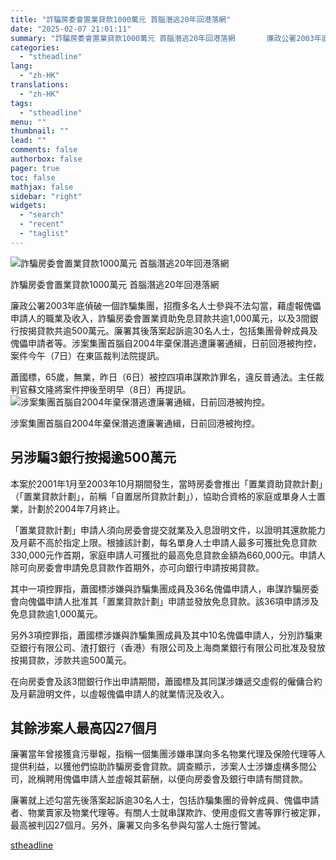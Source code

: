 ```yaml
---
title: "詐騙房委會置業貸款1000萬元 首腦潛逃20年回港落網"
date: "2025-02-07 21:01:11"
summary: "詐騙房委會置業貸款1000萬元 首腦潛逃20年回港落網       廉政公署2003年底偵破..."
categories:
  - "stheadline"
lang:
  - "zh-HK"
translations:
  - "zh-HK"
tags:
  - "stheadline"
menu: ""
thumbnail: ""
lead: ""
comments: false
authorbox: false
pager: true
toc: false
mathjax: false
sidebar: "right"
widgets:
  - "search"
  - "recent"
  - "taglist"
---
```


![詐騙房委會置業貸款1000萬元 首腦潛逃20年回港落網](https://image.stheadline.com/f/680p0/0x0/100/none/efb46cfb26e25dcfa17f0a28e61690ac/stheadline/inewsmedia/20250207/_2025020720563743066.jpg)

詐騙房委會置業貸款1000萬元 首腦潛逃20年回港落網




廉政公署2003年底偵破一個詐騙集團，招攬多名人士參與不法勾當，藉虛報傀儡申請人的職業及收入，詐騙房委會置業資助免息貸款共逾1,000萬元，以及3間銀行按揭貸款共逾500萬元。廉署其後落案起訴逾30名人士，包括集團骨幹成員及傀儡申請者等。涉案集團首腦自2004年棄保潛逃遭廉署通緝，日前回港被拘控，案件今午（7日）在東區裁判法院提訊。

蕭國標，65歲，無業，昨日（6日）被控四項串謀欺詐罪名，違反普通法。主任裁判官蘇文隆將案件押後至明早（8日）再提訊。
 ![涉案集團首腦自2004年棄保潛逃遭廉署通緝，日前回港被拘控。](https://image.hkhl.hk/f/1024p0/0x0/100/none/61ac89157b9b003867c573fc37f8dd91/2025-02/KakaoTalk_20240826_153003827_01.jpg)


涉案集團首腦自2004年棄保潛逃遭廉署通緝，日前回港被拘控。




**另涉騙3銀行按揭逾500萬元**
------------------

本案於2001年1月至2003年10月期間發生，當時房委會推出「置業資助貸款計劃」（「置業貸款計劃」，前稱「自置居所貸款計劃」），協助合資格的家庭或單身人士置業，計劃於2004年7月終止。

「置業貸款計劃」申請人須向房委會提交就業及入息證明文件，以證明其還款能力及月薪不高於指定上限。根據該計劃，每名單身人士申請人最多可獲批免息貸款330,000元作首期，家庭申請人可獲批的最高免息貸款金額為660,000元。申請人除可向房委會申請免息貸款作首期外，亦可向銀行申請按揭貸款。

其中一項控罪指，蕭國標涉嫌與詐騙集團成員及36名傀儡申請人，串謀詐騙房委會向傀儡申請人批准其「置業貸款計劃」申請並發放免息貸款。該36項申請涉及免息貸款逾1,000萬元。

另外3項控罪指，蕭國標涉嫌與詐騙集團成員及其中10名傀儡申請人，分別詐騙東亞銀行有限公司、渣打銀行（香港）有限公司及上海商業銀行有限公司批准及發放按揭貸款，涉款共逾500萬元。

在向房委會及該3間銀行作出申請期間，蕭國標及其同謀涉嫌遞交虛假的僱傭合約及月薪證明文件，以虛報傀儡申請人的就業情況及收入。

**其餘涉案人最高囚27個月**
----------------

廉署當年曾接獲貪污舉報，指稱一個集團涉嫌串謀向多名物業代理及保險代理等人提供利益，以獲他們協助詐騙房委會貸款。調查顯示，涉案人士涉嫌虛構多間公司，訛稱聘用傀儡申請人並虛報其薪酬，以便向房委會及銀行申請有關貸款。

廉署就上述勾當先後落案起訴逾30名人士，包括詐騙集團的骨幹成員、傀儡申請者、物業賣家及物業代理等。有關人士就串謀欺詐、使用虛假文書等罪行被定罪，最高被判囚27個月。另外，廉署又向多名參與勾當人士施行警誡。

[stheadline](https://std.stheadline.com/realtime/article/2051470/即時-港聞-詐騙房委會置業貸款1000萬元-首腦潛逃20年回港落網)
